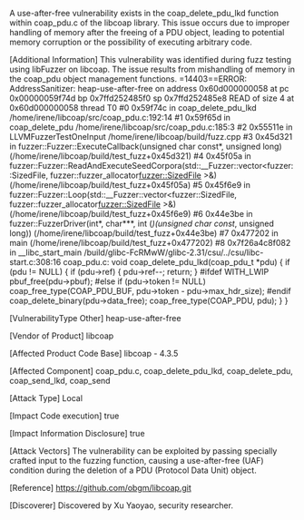  A use-after-free vulnerability exists in the coap_delete_pdu_lkd function within coap_pdu.c of the libcoap library. This issue occurs due to improper handling of memory after the freeing of a PDU object, leading to potential memory corruption or the possibility of executing arbitrary code.

 
[Additional Information]
 This vulnerability was identified during fuzz testing using libFuzzer on libcoap. The issue results from mishandling of memory in the coap_pdu object management functions.
 =14403==ERROR: AddressSanitizer: heap-use-after-free on address 0x60d000000058 at pc 0x00000059f74d bp 0x7ffd252485f0 sp 0x7ffd252485e8
 READ of size 4 at 0x60d000000058 thread T0
     #0 0x59f74c in coap_delete_pdu_lkd /home/irene/libcoap/src/coap_pdu.c:192:14
     #1 0x59f65d in coap_delete_pdu /home/irene/libcoap/src/coap_pdu.c:185:3
     #2 0x55511e in LLVMFuzzerTestOneInput /home/irene/libcoap/build/fuzz.cpp
     #3 0x45d321 in fuzzer::Fuzzer::ExecuteCallback(unsigned char const*, unsigned long) (/home/irene/libcoap/build/test_fuzz+0x45d321)
     #4 0x45f05a in fuzzer::Fuzzer::ReadAndExecuteSeedCorpora(std::__Fuzzer::vector<fuzzer::SizedFile, fuzzer::fuzzer_allocator<fuzzer::SizedFile> >&) (/home/irene/libcoap/build/test_fuzz+0x45f05a)
     #5 0x45f6e9 in fuzzer::Fuzzer::Loop(std::__Fuzzer::vector<fuzzer::SizedFile, fuzzer::fuzzer_allocator<fuzzer::SizedFile> >&) (/home/irene/libcoap/build/test_fuzz+0x45f6e9)
     #6 0x44e3be in fuzzer::FuzzerDriver(int*, char***, int (*)(unsigned char const*, unsigned long)) (/home/irene/libcoap/build/test_fuzz+0x44e3be)
     #7 0x477202 in main (/home/irene/libcoap/build/test_fuzz+0x477202)
     #8 0x7f26a4c8f082 in __libc_start_main /build/glibc-FcRMwW/glibc-2.31/csu/../csu/libc-start.c:308:16
 coap_pdu.c:
 void
 coap_delete_pdu_lkd(coap_pdu_t *pdu) {
   if (pdu != NULL) {
     if (pdu->ref) {
       pdu->ref--;
       return;
     }
 #ifdef WITH_LWIP
     pbuf_free(pdu->pbuf);
 #else
     if (pdu->token != NULL)
       coap_free_type(COAP_PDU_BUF, pdu->token - pdu->max_hdr_size);
 #endif
     coap_delete_binary(pdu->data_free);
    coap_free_type(COAP_PDU, pdu);
  }
 }

[VulnerabilityType Other]
 heap-use-after-free

[Vendor of Product]
libcoap

[Affected Product Code Base]
 libcoap - 4.3.5

 [Affected Component]
 coap_pdu.c, coap_delete_pdu_lkd, coap_delete_pdu, coap_send_lkd, coap_send

 [Attack Type]
 Local

 [Impact Code execution]
 true

 [Impact Information Disclosure]
 true

[Attack Vectors]
 The vulnerability can be exploited by passing specially crafted input to the fuzzing function, causing a use-after-free (UAF) condition during the deletion of a PDU (Protocol Data Unit) object.

 [Reference]
 https://github.com/obgm/libcoap.git

[Discoverer]
Discovered by Xu Yaoyao, security researcher.
